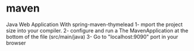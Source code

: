 # maven
Java Web Application With spring-maven-thymelead
1- mport the project size into your compiler.
2- configure and run a The MavenApplication at the bottom of the file (src/main/java)
3- Go to "localhost:9090" port in your browser
